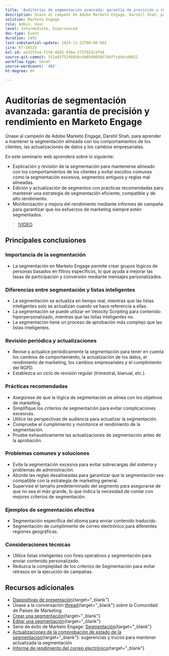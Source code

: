 ```yaml
---
title: 'Auditorías de segmentación avanzada: garantía de precisión y rendimiento en Marketo Engage'
description: Únase al campeón de Adobe Marketo Engage, Darshil Shah, para dominar las auditorías de segmentación avanzadas, aprender a optimizar las estrategias de segmentación, alinearse con los comportamientos de los clientes, mantener el cumplimiento del RGPD y mejorar el rendimiento de marketing mediante prácticas recomendadas y actualizaciones en tiempo real.
solution: Marketo Engage
role: Admin, User
level: Intermediate, Experienced
doc-type: Event
duration: 2493
last-substantial-update: 2024-11-22T00:00:00Z
jira: KT-16525
exl-id: ee335fea-f158-4b95-930e-273f023cdf04
source-git-commit: 3f2a8375249858c4905d9058570dffcd4dcd8622
workflow-type: tm+mt
source-wordcount: '402'
ht-degree: 0%

---
```


# Auditorías de segmentación avanzada: garantía de precisión y rendimiento en Marketo Engage

Únase al campeón de Adobe Marketo Engage, Darshil Shah, para aprender a mantener la segmentación alineada con los comportamientos de los clientes, las actualizaciones de datos y los cambios empresariales.

En este seminario web aprenderá sobre lo siguiente:

* Explicación y revisión de la segmentación para mantenerse alineado con los comportamientos de los clientes y evitar escollos comunes como la segmentación excesiva, segmentos antiguos y reglas mal alineadas.
* Edición y actualización de segmentos con prácticas recomendadas para mantener una estrategia de segmentación eficiente, compatible y de alto rendimiento.
* Monitorización y mejora del rendimiento mediante informes de campaña para garantizar que los esfuerzos de marketing siempre estén segmentados.

>[!VIDEO](https://video.tv.adobe.com/v/3439383/?learn=on&enablevpops)

## Principales conclusiones

### Importancia de la segmentación

* La segmentación en Marketo Engage permite crear grupos lógicos de personas basados en filtros específicos, lo que ayuda a mejorar las tasas de participación y conversión mediante mensajes personalizados.

### Diferencias entre segmentación y listas inteligentes

* La segmentación se actualiza en tiempo real, mientras que las listas inteligentes solo se actualizan cuando se hace referencia a ellas.
* La segmentación se puede utilizar en Velocity Scripting para contenido hiperpersonalizado, mientras que las listas inteligentes no.
* La segmentación tiene un proceso de aprobación más complejo que las listas inteligentes.

### Revisión periódica y actualizaciones

* Revise y actualice periódicamente la segmentación para tener en cuenta los cambios de comportamiento, la actualización de los datos, el rendimiento de marketing, los cambios empresariales y el cumplimiento del RGPD.
* Establezca un ciclo de revisión regular (trimestral, bianual, etc.).

### Prácticas recomendadas

* Asegúrese de que la lógica de segmentación se alinea con los objetivos de marketing.
* Simplifique los criterios de segmentación para evitar complicaciones excesivas.
* Utilice las perspectivas de audiencia para actualizar la segmentación.
* Compruebe el cumplimiento y monitorice el rendimiento de la segmentación.
* Pruebe exhaustivamente las actualizaciones de segmentación antes de la aprobación.

### Problemas comunes y soluciones

* Evite la segmentación excesiva para evitar sobrecargas del sistema y problemas de administración.
* Aborde las reglas desalineadas para garantizar que la segmentación sea compatible con la estrategia de marketing general.
* Supervise el tamaño predeterminado del segmento para asegurarse de que no sea el más grande, lo que indica la necesidad de contar con mejores criterios de segmentación.

### Ejemplos de segmentación efectiva

* Segmentación específica del idioma para enviar contenido traducido.
* Segmentación de cumplimiento de correo electrónico para diferentes regiones geográficas.

### Consideraciones técnicas

* Utilice listas inteligentes con fines operativos y segmentación para enviar contenido personalizado.
* Reduzca la complejidad de los criterios de Segmentación para evitar retrasos en la ejecución de campañas.

## Recursos adicionales

* [Diapositivas de presentación](https://engage.adobe.com/rs/360-KCI-804/images/AME_Learn%20From%20your%20peers%20Webinar_Advanced%20segmentation%20Audits.pdf?version=0){target="_blank"}
* Únase a la conversación [thread](https://nation.marketo.com/t5/product-discussions/register-now-learn-from-your-peers-advanced-segmentation-audits/td-p/353460){target="_blank"} sobre la Comunidad de Países de Marketing
* [Crear una segmentación](https://experienceleague.adobe.com/en/docs/marketo/using/product-docs/personalization/segmentation-and-snippets/segmentation/create-a-segmentation){target="_blank"}
* [Editar una segmentación](https://experienceleague.adobe.com/en/docs/marketo/using/product-docs/personalization/segmentation-and-snippets/segmentation/edit-a-segmentation){target="_blank"}
* Serie de éxito de Marketo Engage: [Segmentación](https://nation.marketo.com/t5/product-blogs/marketo-success-series-segmentation/ba-p/304969){target="_blank"}
* [Actualizaciones de la comprobación de estado de la segmentación](https://nation.marketo.com/t5/product-blogs/segmentation-health-check-updates-tips-and-tricks-for-keeping/ba-p/241963){target="_blank"}: sugerencias y trucos para mantener actualizada la segmentación
* [Informe de rendimiento del correo electrónico](https://experienceleague.adobe.com/en/docs/marketo/using/product-docs/email-marketing/email-programs/email-program-data/email-performance-report){target="_blank"}
